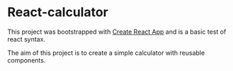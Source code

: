 # React-calculator

This project was bootstrapped with [Create React App](https://github.com/facebook/create-react-app) and is a basic test of react syntax.

The aim of this project is to create a simple calculator with reusable components.
